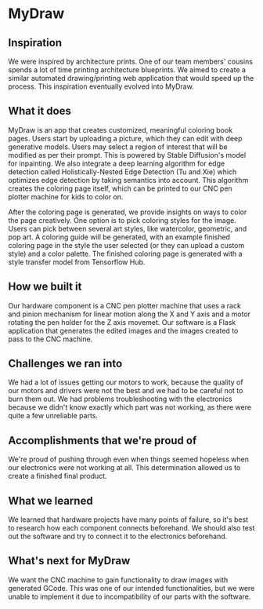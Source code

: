 # MyDraw

## Inspiration

We were inspired by architecture prints. One of our team members' cousins spends a lot of time printing architecture blueprints. We aimed to create a similar automated drawing/printing web application that would speed up the process. This inspiration eventually evolved into MyDraw.

## What it does

MyDraw is an app that creates customized, meaningful coloring book pages. Users start by uploading a picture, which they can edit with deep generative models. Users may select a region of interest that will be modified as per their prompt. This is powered by Stable Diffusion's model for inpainting. We also integrate a deep learning algorithm for edge detection called Holistically-Nested Edge Detection (Tu and Xie) which optimizes edge detection by taking semantics into account. This algorithm creates the coloring page itself, which can be printed to our CNC pen plotter machine for kids to color on.

After the coloring page is generated, we provide insights on ways to color the page creatively. One option is to pick coloring styles for the image. Users can pick between several art styles, like watercolor, 
geometric, and pop art. A coloring guide will be generated, with an example finished coloring page in the style the user selected (or they can upload a custom style) and a color palette. The finished coloring page is generated with a style transfer model from Tensorflow Hub.

## How we built it

Our hardware component is a CNC pen plotter machine that uses a rack and pinion mechanism for linear motion along the X and Y axis and a motor rotating the pen holder for the Z axis movemet. Our software is a Flask application that generates the edited images and the images created to pass to the CNC machine.

## Challenges we ran into

We had a lot of issues getting our motors to work, because the quality of our motors and drivers were not the best and we had to be careful not to burn them out. We had problems troubleshooting with the electronics because we didn't know exactly which part was not working, as there were quite a few unreliable parts.

## Accomplishments that we're proud of

We're proud of pushing through even when things seemed hopeless when our electronics were not working at all. This determination allowed us to create a finished final product.

## What we learned

We learned that hardware projects have many points of failure, so it's best to research how each component connects beforehand. We should also test out the software and try to connect it to the electronics beforehand.

## What's next for MyDraw

We want the CNC machine to gain functionality to draw images with generated GCode. This was one of our intended functionalities, but we were unable to implement it due to incompatibility of our parts with the software.

